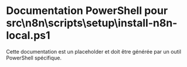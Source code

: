 # Documentation PowerShell pour src\n8n\scripts\setup\install-n8n-local.ps1

Cette documentation est un placeholder et doit être générée par un outil PowerShell spécifique.
